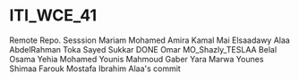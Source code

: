 # ITI_WCE_41
Remote Repo. Sesssion
Mariam Mohamed
Amira Kamal
Mai Elsaadawy
Alaa AbdelRahman
Toka 
Sayed Sukkar  DONE
Omar
MO_Shazly_TESLAA
Belal
Osama
Yehia
Mohamed Younis
Mahmoud Gaber
Yara
Marwa Younes
Shimaa
Farouk
Mostafa Ibrahim
Alaa's commit
